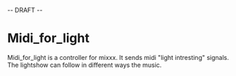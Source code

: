\-- DRAFT --

# Midi\_for\_light

Midi\_for\_light is a controller for mixxx. It sends midi "light
intresting" signals. The lightshow can follow in different ways the
music.

